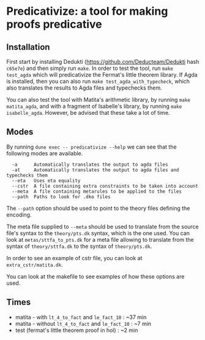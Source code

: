 Predicativize: a tool for making proofs predicative
=============================================

## Installation

First start by installing Dedukti (https://github.com/Deducteam/Dedukti hash `c65e7e`) and then simply run `make`. In order to test the tool, run `make test_agda` which will predicativize the Fermat's little theorem library. If Agda is installed, then you can also run `make test_agda_with_typecheck`, which also translates the results to Agda files and typechecks them.

You can also test the tool with Matita's arithmetic library, by running `make matita_agda`, and with a fragment of Isabelle's library, by running `make isabelle_agda`. However, be advised that these take a lot of time.

## Modes

By running `dune exec -- predicativize --help` we can see that the following modes are available.
```
  -a      Automatically translates the output to agda files
  -at     Automatically translates the output to agda files and typechecks them
  --eta   Uses eta equality
  --cstr  A file containing extra constraints to be taken into account
  --meta  A file containing metarules to be applied to the files
  --path  Paths to look for .dko files
```

The `--path` option should be used to point to the theory files defining the encoding.

The meta file supplied to `--meta` should be used to translate from the source file's syntax to the `theory/pts.dk` syntax, which is the one used. You can look at `metas/sttfa_to_pts.dk` for a meta file allowing to translate from the syntax of `theory/sttfa.dk` to the syntax of `theory/pts.dk`.

In order to see an example of cstr file, you can look at `extra_cstr/matita.dk`.

You can look at the makefile to see examples of how these options are used.

## Times

- matita - with `lt_4_to_fact` and `le_fact_10` : ~37 min
- matita - without `lt_4_to_fact` and `le_fact_10` : ~7 min
- test (fermat's little theorem proof in hol) : ~2 min

